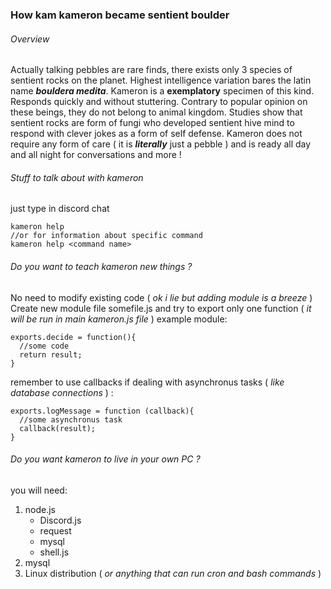 ### How kam kameron became sentient boulder
###### Overview
Actually talking pebbles are rare finds, there exists only 3 species of sentient rocks on the planet.
Highest intelligence variation bares the latin name **_bouldera medita_**.
Kameron is a **exemplatory** specimen of this kind. Responds quickly and without stuttering.
Contrary to popular opinion on these beings, they do not belong to animal kingdom.
Studies show that sentient rocks are form of fungi who developed sentient hive mind to respond with clever jokes as a form of self defense.
Kameron does not require any form of care ( it is **_literally_** just a pebble ) and is ready all day and all night for conversations and more !

###### Stuff to talk about with kameron
just type in discord chat
```
kameron help
//or for information about specific command
kameron help <command name>
```
###### Do you want to teach kameron new things ?
No need to modify existing code ( *ok i lie but adding module is a breeze* )
Create new module file somefile.js and try to export only one function ( *it will be run in main kameron.js file* )
example module:
```
exports.decide = function(){
  //some code
  return result;
}
```
remember to use callbacks if dealing with asynchronus tasks ( *like database connections* ) :
```
exports.logMessage = function (callback){
  //some asynchronus task
  callback(result);
}
```
###### Do you want kameron to live in your own PC ?
you will need:
1. node.js
    - Discord.js
    - request
    - mysql
    - shell.js
2. mysql
3. Linux distribution ( *or anything that can run cron and bash commands* )
